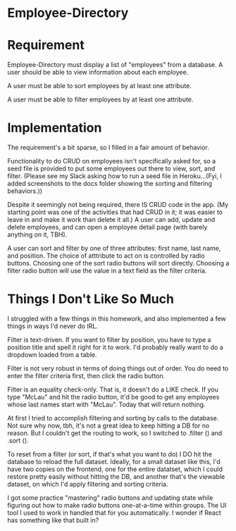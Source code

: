 # Employee-Directory

# Requirement

Employee-Directory must display a list of "employees" from a database. A user should be able to view information about each employee. 

A user must be able to sort employees by at least one attribute.

A user must be able to filter employees by at least one attribute. 

# Implementation

The requirement's a bit sparse, so I filled in a fair amount of behavior. 

Functionality to do CRUD on employees isn't specifically asked for, so a seed file is provided to put some employees out there to view, sort, and filter. (Please see my Slack asking how to run a seed file in Heroku...(Fyi, I added screenshots to the docs folder showing the sorting and filtering behaviors.))

Despite it seemingly not being required, there IS CRUD code in the app. (My starting point was one of the activities that had CRUD in it; it was easier to leave in and make it work than delete it all.) A user can add, update and delete employees, and can open a employee detail page (with barely anything on it, TBH). 

A user can sort and filter by one of three attributes: first name, last name, and position. The choice of atttribute to act on is controlled by radio buttons. Choosing one of the sort radio buttons will sort directly. Choosing a filter radio button will use the value in a text field as the filter criteria. 

# Things I Don't Like So Much

I struggled with a few things in this homework, and also implemented a few things in ways I'd never do IRL. 

Filter is text-driven. If you want to filter by position, you have to type a position title and spell it right for it to work. I'd probably really want to do a dropdown loaded from a table.

Filter is not very robust in terms of doing things out of order. You do need to enter the filter criteria first, then click the radio button. 

Filter is an equality check-only. That is, it doesn't do a LIKE check. If you type "McLau" and hit the radio button, it'd be good to get any employees whose last names start with "McLau". Today that will return nothing. 

At first I tried to accomplish filtering and sorting by calls to the database. Not sure why now, tbh, it's not a great idea to keep hitting a DB for no reason. But I couldn't get the routing to work, so I switched to .filter () and .sort (). 

To reset from a filter (or sort, if that's what you want to do) I DO hit the database to reload the full dataset. Ideally, for a small dataset like this, I'd have two copies on the frontend, one for the entire datatset, which I could restore pretty easily without hitting the DB, and another that's the viewable dataset, on which I'd apply filtering and sorting criteria. 

I got some practice "mastering" radio buttons and updating state while figuring out how to make radio buttons one-at-a-time within groups. The UI tool I used to work in handled that for you automatically. I wonder if React has something like that built in? 

